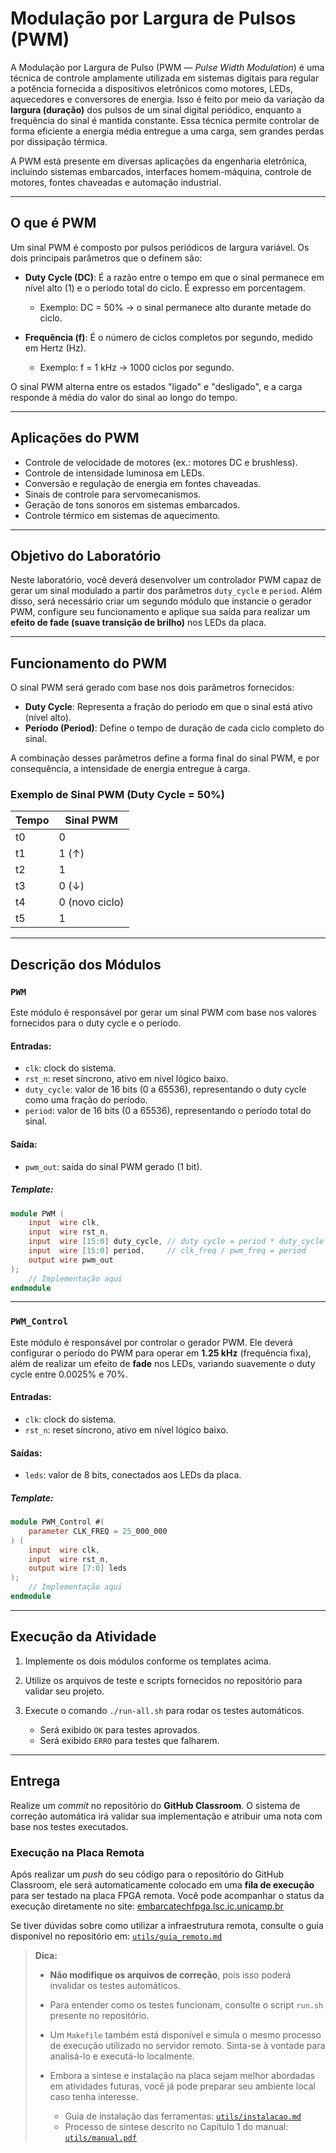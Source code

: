 # Modulação por Largura de Pulsos (PWM)

A Modulação por Largura de Pulso (PWM — *Pulse Width Modulation*) é uma técnica de controle amplamente utilizada em sistemas digitais para regular a potência fornecida a dispositivos eletrônicos como motores, LEDs, aquecedores e conversores de energia. Isso é feito por meio da variação da **largura (duração)** dos pulsos de um sinal digital periódico, enquanto a frequência do sinal é mantida constante. Essa técnica permite controlar de forma eficiente a energia média entregue a uma carga, sem grandes perdas por dissipação térmica.

A PWM está presente em diversas aplicações da engenharia eletrônica, incluindo sistemas embarcados, interfaces homem-máquina, controle de motores, fontes chaveadas e automação industrial.

---

## O que é PWM

Um sinal PWM é composto por pulsos periódicos de largura variável. Os dois principais parâmetros que o definem são:

* **Duty Cycle (DC)**: É a razão entre o tempo em que o sinal permanece em nível alto (1) e o período total do ciclo. É expresso em porcentagem.

  * Exemplo: DC = 50% → o sinal permanece alto durante metade do ciclo.

* **Frequência (f)**: É o número de ciclos completos por segundo, medido em Hertz (Hz).

  * Exemplo: f = 1 kHz → 1000 ciclos por segundo.

O sinal PWM alterna entre os estados "ligado" e "desligado", e a carga responde à média do valor do sinal ao longo do tempo.

---

## Aplicações do PWM

* Controle de velocidade de motores (ex.: motores DC e brushless).
* Controle de intensidade luminosa em LEDs.
* Conversão e regulação de energia em fontes chaveadas.
* Sinais de controle para servomecanismos.
* Geração de tons sonoros em sistemas embarcados.
* Controle térmico em sistemas de aquecimento.

---

## Objetivo do Laboratório

Neste laboratório, você deverá desenvolver um controlador PWM capaz de gerar um sinal modulado a partir dos parâmetros `duty_cycle` e `period`. Além disso, será necessário criar um segundo módulo que instancie o gerador PWM, configure seu funcionamento e aplique sua saída para realizar um **efeito de fade (suave transição de brilho)** nos LEDs da placa.

---

## Funcionamento do PWM

O sinal PWM será gerado com base nos dois parâmetros fornecidos:

* **Duty Cycle**: Representa a fração do período em que o sinal está ativo (nível alto).
* **Período (Period)**: Define o tempo de duração de cada ciclo completo do sinal.

A combinação desses parâmetros define a forma final do sinal PWM, e por consequência, a intensidade de energia entregue à carga.

### Exemplo de Sinal PWM (Duty Cycle = 50%)

| Tempo | Sinal PWM      |
| ----- | -------------- |
| t0    | 0              |
| t1    | 1 (↑)          |
| t2    | 1              |
| t3    | 0 (↓)          |
| t4    | 0  (novo ciclo)|
| t5    | 1              |

---

## Descrição dos Módulos

### `PWM`

Este módulo é responsável por gerar um sinal PWM com base nos valores fornecidos para o duty cycle e o período.

#### Entradas:

* `clk`: clock do sistema.
* `rst_n`: reset síncrono, ativo em nível lógico baixo.
* `duty_cycle`: valor de 16 bits (0 a 65536), representando o duty cycle como uma fração do período.
* `period`: valor de 16 bits (0 a 65536), representando o período total do sinal.

#### Saída:

* `pwm_out`: saída do sinal PWM gerado (1 bit).

##### Template:

```verilog
module PWM (
    input  wire clk,
    input  wire rst_n,
    input  wire [15:0] duty_cycle, // duty cycle = period * duty_cycle
    input  wire [15:0] period,     // clk_freq / pwm_freq = period
    output wire pwm_out
);
    // Implementação aqui
endmodule
```

---

### `PWM_Control`

Este módulo é responsável por controlar o gerador PWM. Ele deverá configurar o período do PWM para operar em **1.25 kHz** (frequência fixa), além de realizar um efeito de **fade** nos LEDs, variando suavemente o duty cycle entre 0.0025% e 70%.

#### Entradas:

* `clk`: clock do sistema.
* `rst_n`: reset síncrono, ativo em nível lógico baixo.

#### Saídas:

* `leds`: valor de 8 bits, conectados aos LEDs da placa.

##### Template:

```verilog
module PWM_Control #(
    parameter CLK_FREQ = 25_000_000
) (
    input  wire clk,
    input  wire rst_n,
    output wire [7:0] leds
);
    // Implementação aqui
endmodule
```

---

## Execução da Atividade

1. Implemente os dois módulos conforme os templates acima.
2. Utilize os arquivos de teste e scripts fornecidos no repositório para validar seu projeto.
3. Execute o comando `./run-all.sh` para rodar os testes automáticos.

   * Será exibido `OK` para testes aprovados.
   * Será exibido `ERRO` para testes que falharem.

---


## Entrega

Realize um *commit* no repositório do **GitHub Classroom**. O sistema de correção automática irá validar sua implementação e atribuir uma nota com base nos testes executados.

### Execução na Placa Remota

Após realizar um *push* do seu código para o repositório do GitHub Classroom, ele será automaticamente colocado em uma **fila de execução** para ser testado na placa FPGA remota.
Você pode acompanhar o status da execução diretamente no site: [embarcatechfpga.lsc.ic.unicamp.br](https://embarcatechfpga.lsc.ic.unicamp.br)

Se tiver dúvidas sobre como utilizar a infraestrutura remota, consulte o guia disponível no repositório em: [`utils/guia_remoto.md`](utils/guia_remoto.md)



> **Dica:**
>
> * **Não modifique os arquivos de correção**, pois isso poderá invalidar os testes automáticos.
> * Para entender como os testes funcionam, consulte o script `run.sh` presente no repositório.
> * Um `Makefile` também está disponível e simula o mesmo processo de execução utilizado no servidor remoto. Sinta-se à vontade para analisá-lo e executá-lo localmente.
> * Embora a síntese e instalação na placa sejam melhor abordadas em atividades futuras, você já pode preparar seu ambiente local caso tenha interesse.
>
>   * Guia de instalação das ferramentas: [`utils/instalacao.md`](utils/instalacao.md)
>   * Processo de síntese descrito no Capítulo 1 do manual: [`utils/manual.pdf`](utils/manual.pdf)
